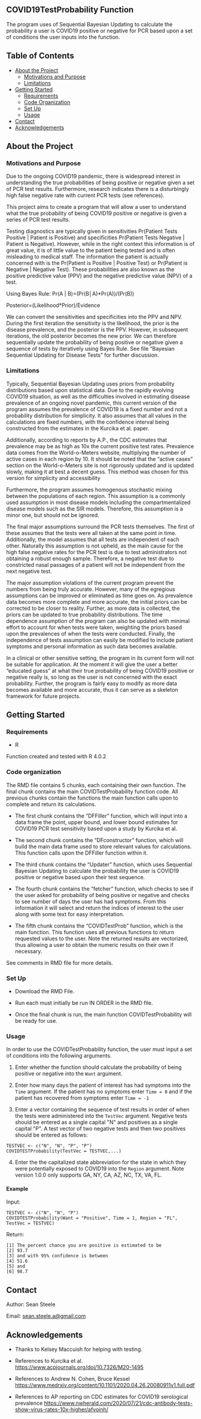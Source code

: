 ## COVID19TestProbability Function
The program uses of Sequential Bayesian Updating to calculate the probability a user is COVID19 positive or negative for PCR based upon a set of conditions the user inputs into the function.


<!-- TABLE OF CONTENTS -->
## Table of Contents

* [About the Project](#about-the-project)
  * [Motivations and Purpose](#motivations-and-purpose)
  * [Limitations](#limitations)
* [Getting Started](#getting-started)
  * [Requirements](#requirements)
  * [Code Organization](#code-organization)
  * [Set Up](#set-up)
  * [Usage](#usage)
* [Contact](#contact)
* [Acknowledgements](#acknowledgements)

<!-- ABOUT THE PROJECT -->
## About the Project

### Motivations and Purpose

Due to the ongoing COVID19 pandemic, there is widespread interest in understanding the true probabilities of being positive or negative given a set of PCR test results. Furthermore, research indicates there is a disturbingly high false negative rate with current PCR tests (see references). 

This project aims to create a program that will allow a user to understand what the true probability of being COVID19 positive or negative is given a series of PCR test results. 

Testing diagnostics are typically given in sensitivities Pr(Patient Tests Positive | Patient is Positive)  and specificities  Pr(Patient Tests Negative | Patient is Negative). However, while in the right context this information is of great value, it is of little value to the patient being tested and is often misleading to medical staff. The information the patient is actually concerned with is the Pr(Patient is Positive | Positive Test) or Pr(Patient is Negative | Negative Test). These probabilities are also known as the positive predictive value (PPV) and the negative predictive value (NPV) of a test.

Using Bayes Rule: 
Pr⁡(A | B)=(Pr⁡(B│A)*Pr⁡(A))/(Pr⁡(B))

Posterior=(Likelihood*Prior)/Evidence

We can convert the sensitivities and specificities into the PPV and NPV. During the first iteration the sensitivity is the likelihood, the prior is the disease prevalence, and the posterior is the PPV. However, in subsequent iterations, the old posterior becomes the new prior. We can therefore sequentially update the probability of being positive or negative given a sequence of tests by iteratively using Bayes Rule. See file “Bayesian Sequential Updating for Disease Tests” for further discussion.


### Limitations

Typically, Sequential Bayesian Updating uses priors from probability distributions based upon statistical data. Due to the rapidly evolving COVID19 situation, as well as the difficulties involved in estimating disease prevalence of an ongoing novel pandemic, this current version of the program assumes the prevalence of COVID19 is a fixed number and not a probability distribution for simplicity. It also assumes that all values in the calculations are fixed numbers, with the confidence interval being constructed from the estimates in the Kurcika et al. paper. 

Additionally, according to reports by A.P., the CDC estimates that prevalence may be as high as 10x the current positive test rates. Prevalence data comes from the World-o-Meters website, multiplying the number of active cases in each region by 10.  It should be noted that the “active cases” section on the World-o-Meters site is not rigorously updated and is updated slowly, making it at best a decent guess. This method was chosen for this version for simplicity and accessibility

Furthermore, the program assumes homogenous stochastic mixing between the populations of each region. This assumption is a commonly used assumption in most disease models including the compartmentalized disease models such as the SIR models. Therefore, this assumption is a minor one, but should not be ignored.

The final major assumptions surround the PCR tests themselves. The first of these assumes that the tests were all taken at the same point in time. Additionally, the model assumes that all tests are independent of each other. Naturally this assumption is not upheld, as the main cause for the high false negative rates for the PCR test is due to test administrators not obtaining a robust enough sample. Therefore, a negative test due to constricted nasal passages of a patient will not be independent from the next negative test.

The major assumption violations of the current program prevent the numbers from being truly accurate. However, many of the egregious assumptions can be improved or eliminated as time goes on. As prevalence data becomes more complete and more accurate, the initial priors can be corrected to be closer to reality. Further, as more data is collected, the priors can be updated to true probability distributions. The time dependence assumption of the program can also be updated with minimal effort to account for when tests were taken, weighting the priors based upon the prevalences of when the tests were conducted. Finally, the independence of tests assumption can easily be modified to include patient symptoms and personal information as such data becomes available.

In a clinical or other sensitive setting, the program in its current form will not be suitable for application. At the moment it will give the user a better “educated guess” at what their true probability of being COVID19 positive or negative really is, so long as the user is not concerned with the exact probability. Further, the program is fairly easy to modify as more data becomes available and more accurate, thus it can serve as a skeleton framework for future projects. 


<!-- GETTING STARTED -->
## Getting Started

### Requirements

* R

Function created and tested with R 4.0.2

### Code organization 

The RMD file contains 5 chunks, each containing their own function. The final chunk contains the main COVIDTestProbability function code. All previous chunks contain the functions the main function calls upon to complete and return its calculations.

  * The first chunk contains the “DFFiller” function, which will input into a data frame the point, upper bound, and lower bound estimates for COVID19 PCR test sensitivity based upon a study by Kurcika et al.

  * The second chunk contains the “DFconstructor” function, which will build the main data frame used to store relevant values for calculations. This function calls upon the DFFiller function within it.

  * The third chunk contains the “Updater” function, which uses Sequential Bayesian Updating to calculate the probability the user is COVID19 positive or negative based upon their test sequence.

  * The fourth chunk contains the “fetcher” function, which checks to see if the user asked for probability of being positive or negative and checks to see number of days the user has had symptoms. From this information it will select and return the indices of interest to the user along with some text for easy interpretation.

  * The fifth chunk contains the “COVIDTestProb” function, which is the main function. This function uses all previous functions to return requested values to the user. Note the returned results are vectorized, thus allowing a user to obtain the numeric results on their own if necessary.

See comments in RMD file for more details.

### Set Up

* Download the RMD File.

* Run each must initially be run IN ORDER in the RMD file.

* Once the final chunk is run, the main function COVIDTestProbability will be ready for use.

### Usage

In order to use the COVIDTestProbability function, the user must input a set of conditions into the following arguments.

1. Enter whether the function should calculate the probability of being positive or negative into the `Want` argument.

2. Enter how many days the patient of interest has had symptoms into the `Time` argument. If the patient has no symptoms enter `Time = 0` and if the patient has recovered from symptoms enter `Time = -1`

3. Enter a vector containing the sequence of test results in order of when the tests were administered into the `TestVec` argument. Negative tests should be entered as a single capital "N" and positives as a single capital "P".  A test vector of two negative tests and then two positives should be entered as follows:

```JS
TESTVEC <- c("N", "N", "P", "P")
COVIDTESTProbability(TestVec = TESTVEC,...)
```

4. Enter the the capitalized state abbreviation for the state in which they were potentially exposed to COVID19 into the `Region` argument. Note version 1.0.0 only supports GA, NY, CA, AZ, NC, TX, VA, FL.

#### Example 

Input:
```JS
TESTVEC <- c("N", "N", "P")
COVIDTESTProbability(Want = "Positive", Time = 1, Region = "FL", TestVec = TESTVEC)
```
Return:

```JS
[1] The percent chance you are positive is estimated to be
[2] 93.7                                                  
[3] and with 95% confidence is between                    
[4] 51.6                                                  
[5] and                                                   
[6] 98.7  
```
<!-- CONTACT -->
## Contact

Author: Sean Steele

Email: sean.steele.a@gmail.com

<!-- ACKNOWLEDGEMENTS -->
## Acknowledgements

* Thanks to Kelsey Maccuish for helping with testing.

* References to Kurcika et al. https://www.acpjournals.org/doi/10.7326/M20-1495

* References to Andrew N. Cohen, Bruce Kessel https://www.medrxiv.org/content/10.1101/2020.04.26.20080911v1.full.pdf

* References to AP reporting on CDC estimates for COVID19 serological prevalence https://www.nwherald.com/2020/07/21/cdc-antibody-tests-show-virus-rates-10x-higher/afvoinh/





